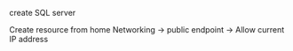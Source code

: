 create SQL server

Create resource from home
Networking -> public endpoint -> Allow current IP address

